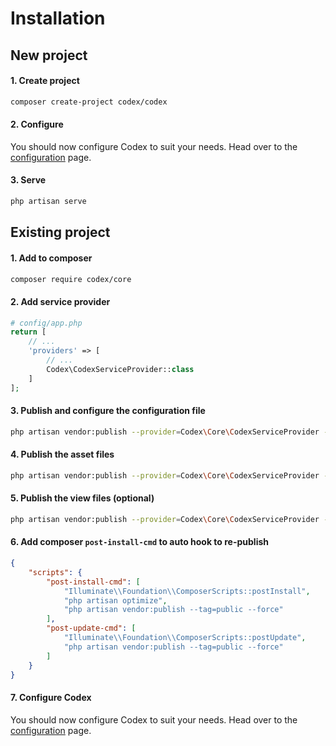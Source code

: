 <!---
title: Installation
subtitle: Getting started
-->


# Installation

## New project

#### 1. Create project
```bash
composer create-project codex/codex
```

#### 2. Configure
You should now configure Codex to suit your needs. Head over to the [configuration](configuration.md) page.

#### 3. Serve
```bash
php artisan serve
```



## Existing project

#### 1. Add to composer
```bash
composer require codex/core
```

#### 2. Add service provider
```php
# config/app.php
return [
    // ...
    'providers' => [
        // ...
        Codex\CodexServiceProvider::class
    ]
];
```

#### 3. Publish and configure the configuration file
```bash
php artisan vendor:publish --provider=Codex\Core\CodexServiceProvider --tag=config
```

#### 4. Publish the asset files
```bash
php artisan vendor:publish --provider=Codex\Core\CodexServiceProvider --tag=public
```
        
#### 5. Publish the view files (optional)        
```bash
php artisan vendor:publish --provider=Codex\Core\CodexServiceProvider --tag=views
```

#### 6. Add composer `post-install-cmd` to auto hook to re-publish 
```json
{ 
    "scripts": {
        "post-install-cmd": [
            "Illuminate\\Foundation\\ComposerScripts::postInstall",
            "php artisan optimize",
            "php artisan vendor:publish --tag=public --force"
        ],
        "post-update-cmd": [
            "Illuminate\\Foundation\\ComposerScripts::postUpdate",
            "php artisan vendor:publish --tag=public --force"
        ]
    }
}
```

#### 7. Configure Codex
You should now configure Codex to suit your needs. Head over to the [configuration](configuration.md) page.